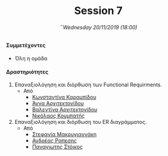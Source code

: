 <h1 align="center">Session 7</h13>
<h6 align="center">΅Wednesday 20/11/2019 (18:00)</h6>

#### Συμμετέχοντες
* Όλη η ομάδα

#### Δραστηριότητες
1. Επαναξιολόγηση και διόρθωση των Functional Requirments.
    * Από
      * [Κωνσταντίνα Καραμπίδου](https://github.com/KonstantinaK98)
      * [Άννα Αρχιτεκτονίδου](https://github.com/Anna-ar)
      * [Βαλεντίνα Αρχιτεκτονίδου](https://github.com/Valentina-ar)
      * [Νικόλαος Κουμπατής](https://github.com/Lycaonas)
2. Επαναξιολόγηση και διόρθωση του ER διαγράμματος.
    * Από
      * [Στεφανία Μακρυγιαννάκη](https://github.com/stefaniamak)
      * [Ανδρέας Ραπεσης](https://github.com/outergaze)
      * [Παναγιωτης Στόικος](https://github.com/Stoy-atd)
